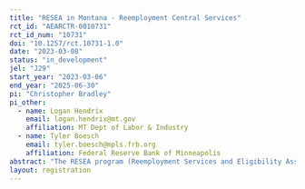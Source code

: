 ```yaml
---
title: "RESEA in Montana - Reemployment Central Services"
rct_id: "AEARCTR-0010731"
rct_id_num: "10731"
doi: "10.1257/rct.10731-1.0"
date: "2023-03-08"
status: "in_development"
jel: "J29"
start_year: "2023-03-06"
end_year: "2025-06-30"
pi: "Christopher Bradley"
pi_other:
  - name: Logan Hendrix
    email: logan.hendrix@mt.gov
    affiliation: MT Dept of Labor & Industry
  - name: Tyler Boesch
    email: tyler.boesch@mpls.frb.org
    affiliation: Federal Reserve Bank of Minneapolis
abstract: "The RESEA program (Reemployment Services and Eligibility Assessment) is a program administered by 48 states in the U.S. that provides Unemployment Insurance (UI) recipients with assistance in finding work through one-on-one appointments with career coaches. While the program has existed for some time, little research is available on the efficacy of the program, or specific services offered to the participants, at improving employment rates or earnings. Starting in March 2023, Montana's Department of Labor and Industry will begin a random control trial investigation to study the impact of supplementing the program with services offered on a virtual platform, "Reemployment Central". Using random assignment, half MT RESEA participants will be placed in a treatment group that will be asked to complete supplemental virtual activities geared towards reemployment prior to attending a typical RESEA appointment. These activities consist of a requirement to log into a website, complete a resume checklist, and participate in two additional activities of their choice prior to their assigned RESEA meeting. The control group will be asked to participate in the program per the status quo. This randomized control trial will be used to determine whether the quality of the RESEA appointment can be improved, as measured by employment and earnings outcomes, with supplemental activities outside of the one-on-one appointment typically offered by the program."
layout: registration
---
```


